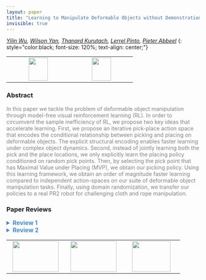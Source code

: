 ```yaml
---
layout: paper
title: "Learning to Manipulate Deformable Objects without Demonstrations"
invisible: true
---
```

*[Yilin Wu](http://yilinwu.net/), [Wilson Yan](https://wilson1yan.github.io/), [Thanard Kurutach](http://people.eecs.berkeley.edu/~thanard.kurutach/), [Lerrel Pinto](https://cs.nyu.edu/~lp91/), [Pieter Abbeel](https://people.eecs.berkeley.edu/~pabbeel/)*
{: style="color:black; font-size: 120%; text-align: center;"}

<table width="30%"> <tr>
<td style="width: 20%; text-align: center;"><a href="http://www.roboticsproceedings.org/rss16/p065.pdf"><img src="{{ site.baseurl }}/images/paper_link.png"
width = "50"  height = "60"/> </a> </td>

<td style="width: 20%; text-align: center;"><a href="https://sites.google.com/view/alternating-pick-and-place/home"><img src="{{ site.baseurl }}/images/website_link.png"
width = "50"  height = "60"/> </a> </td>

</tr></table>

### Abstract
<html><p style="color:gray; font-size: 100%; text-align: justified;">
In this paper we tackle the problem of deformable object manipulation through model-free visual reinforcement learning (RL). In order to circumvent the sample inefficiency of RL, we propose two key ideas that accelerate learning. First, we propose an iterative pick-place action space that encodes the conditional relationship between picking and placing on deformable objects. The explicit structural encoding enables faster learning under complex object dynamics. Second, instead of jointly learning both the pick and the place locations, we only explicitly learn the placing policy conditioned on random pick points. Then, by selecting the pick point that has Maximal Value under Placing (MVP), we obtain our picking policy. Using this learning framework, we obtain an order of magnitude faster learning compared to independent action-spaces on our suite of deformable object manipulation tasks. Finally, using domain randomization, we transfer our policies to a real PR2 robot for challenging cloth and rope manipulation. 
</p></html>

### Paper Reviews
<details><summary style="font-size:110%; color:#438BCA; cursor: pointer;"><b> Review 1</b></summary>
<p style="color:gray; font-size: 100%; text-align: justified; white-space: pre-line">
The paper developed a learning system for creating controllers that can manipulate cloth or rope through a series of pick and place actions. The key challenge is that jointly learning the pick and place locations is difficult, due to the larger search space, and the dependency between the actions. The paper proposes to learn a conditional policy for the placing action alone, and have it observe different picking actions during training. During deployment, the picking action is then selected as the one that achieves the highest value in the value function. This approach seems effective in the presented results and outperformed several baseline methods.

The paper is in general well written, and the results look interesting. There are, however, a few issues that merits further clarification and potential experiments, as listed below.

First, the experiments presented in this work are largely flattening/extending a deformable object. For these tasks, the exact picking location may not be as important, as suggested by the close gap between uniform pick and the proposed method that optimizes the pick location. It would be interesting to see results for the inverse process, i.e. folding a piece of cloth, or manipulating the rope into certain configurations, where finding the right picking location is more essential and the planning is more difficult.

Second, previous work ([67] Wang et al) demonstrated manipulation of rope using a self-supervised learning approach. The tasks seem more complex than the one in this paper for the rope manipulation domain and the approach is more flexible: after one training session it can in theory work for many tasks. I think it would be helpful to illustrate scenarios where the proposed method works better than [67].
Finally, in the video the robot seems to take many unnecessary manipulation steps, before it is able to achieve the task. It’s not clear if it’s due to the difference in the simulation and real-world, or if it is the behavior in simulation as well, which would be a bit concerning.

</p> </details>

<details><summary style="font-size:110%; color:#438BCA; cursor: pointer;"><b> Review 2</b></summary>
<p style="color:gray; font-size: 100%; text-align: justified; white-space: pre-line">
The paper presented a model free RL technique to solve deformable body manipulation problem. Deformable body manipulation is challenging in robotics, I think the proposed strategy of learning placing only and optimizing picking based on placing value approximator can inspire more works. The paper is well written and easy to understand. The main concern I have is whether the approach can generalize to more complex tasks, and the lack of comparison with the existing techniques (see my detailed comments below).

From the experiment result, learned picking strategies (including independent and conditional) perform much worse than uniform picking, when the picking up location is constrained to be four corners. But this behavior doesn't appear in the full cloth environment. Why is that? I would imagine the opposite, as learning to pick becomes harder when the action space is larger in full cloth environment. 

The conclusion that conditional learning speeds up learning in Section V.D. is somewhat inconsistent with the result in Fig.4, as conditional policy actually suffers from mode collapse.

The study with the independent and conditional strategy baselines is great, but there are lack of comparison with other existing deformable object manipulation techniques, such as those with demonstration.

The task the paper demonstrated on is limited. It is a spreading task and the picking place may not be very important. It would be interesting to see how well this technique can be applied to other more complex tasks such as folding, or knotting.

It is good to see sim-to-real works, and simply with domain randomization. From Fig.7, looks like physics randomization has no or even negative impact. Can you explain that?
</p> </details>

<table width="100%"><tr><td style="width: 30%; text-align: center;"><a href="{{ site.baseurl }}/program/papers/64"> <img src="{{ site.baseurl }}/images/previous_icon.png" width = "120"  height = "80"/> </a> </td>

<td style="width: 30%; text-align: center;"><a href="{{ site.baseurl }}/program/papers"> <img src="{{ site.baseurl }}/images/overview_icon.png" width = "120"  height = "80"/> </a> </td> 

<td style="width: 30%; text-align: center;"><a href="{{ site.baseurl }}/program/papers/66"> <img src="{{ site.baseurl }}/images/next_icon.png" width = "100"  height = "80"/> </a> </td> 

</tr></table>

